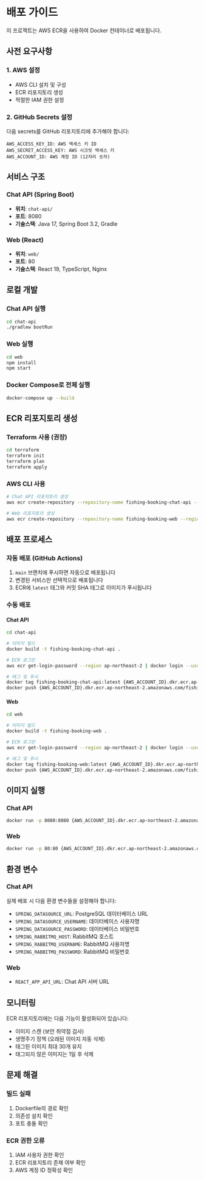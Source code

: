 # 배포 가이드

이 프로젝트는 AWS ECR을 사용하여 Docker 컨테이너로 배포됩니다.

## 사전 요구사항

### 1. AWS 설정

- AWS CLI 설치 및 구성
- ECR 리포지토리 생성
- 적절한 IAM 권한 설정

### 2. GitHub Secrets 설정

다음 secrets를 GitHub 리포지토리에 추가해야 합니다:

```
AWS_ACCESS_KEY_ID: AWS 액세스 키 ID
AWS_SECRET_ACCESS_KEY: AWS 시크릿 액세스 키
AWS_ACCOUNT_ID: AWS 계정 ID (12자리 숫자)
```

## 서비스 구조

### Chat API (Spring Boot)

- **위치**: `chat-api/`
- **포트**: 8080
- **기술스택**: Java 17, Spring Boot 3.2, Gradle

### Web (React)

- **위치**: `web/`
- **포트**: 80
- **기술스택**: React 19, TypeScript, Nginx

## 로컬 개발

### Chat API 실행

```bash
cd chat-api
./gradlew bootRun
```

### Web 실행

```bash
cd web
npm install
npm start
```

### Docker Compose로 전체 실행

```bash
docker-compose up --build
```

## ECR 리포지토리 생성

### Terraform 사용 (권장)

```bash
cd terraform
terraform init
terraform plan
terraform apply
```

### AWS CLI 사용

```bash
# Chat API 리포지토리 생성
aws ecr create-repository --repository-name fishing-booking-chat-api --region ap-northeast-2

# Web 리포지토리 생성
aws ecr create-repository --repository-name fishing-booking-web --region ap-northeast-2
```

## 배포 프로세스

### 자동 배포 (GitHub Actions)

1. `main` 브랜치에 푸시하면 자동으로 배포됩니다
2. 변경된 서비스만 선택적으로 배포됩니다
3. ECR에 `latest` 태그와 커밋 SHA 태그로 이미지가 푸시됩니다

### 수동 배포

#### Chat API

```bash
cd chat-api

# 이미지 빌드
docker build -t fishing-booking-chat-api .

# ECR 로그인
aws ecr get-login-password --region ap-northeast-2 | docker login --username AWS --password-stdin {AWS_ACCOUNT_ID}.dkr.ecr.ap-northeast-2.amazonaws.com

# 태그 및 푸시
docker tag fishing-booking-chat-api:latest {AWS_ACCOUNT_ID}.dkr.ecr.ap-northeast-2.amazonaws.com/fishing-booking-chat-api:latest
docker push {AWS_ACCOUNT_ID}.dkr.ecr.ap-northeast-2.amazonaws.com/fishing-booking-chat-api:latest
```

#### Web

```bash
cd web

# 이미지 빌드
docker build -t fishing-booking-web .

# ECR 로그인
aws ecr get-login-password --region ap-northeast-2 | docker login --username AWS --password-stdin {AWS_ACCOUNT_ID}.dkr.ecr.ap-northeast-2.amazonaws.com

# 태그 및 푸시
docker tag fishing-booking-web:latest {AWS_ACCOUNT_ID}.dkr.ecr.ap-northeast-2.amazonaws.com/fishing-booking-web:latest
docker push {AWS_ACCOUNT_ID}.dkr.ecr.ap-northeast-2.amazonaws.com/fishing-booking-web:latest
```

## 이미지 실행

### Chat API

```bash
docker run -p 8080:8080 {AWS_ACCOUNT_ID}.dkr.ecr.ap-northeast-2.amazonaws.com/fishing-booking-chat-api:latest
```

### Web

```bash
docker run -p 80:80 {AWS_ACCOUNT_ID}.dkr.ecr.ap-northeast-2.amazonaws.com/fishing-booking-web:latest
```

## 환경 변수

### Chat API

실제 배포 시 다음 환경 변수들을 설정해야 합니다:

- `SPRING_DATASOURCE_URL`: PostgreSQL 데이터베이스 URL
- `SPRING_DATASOURCE_USERNAME`: 데이터베이스 사용자명
- `SPRING_DATASOURCE_PASSWORD`: 데이터베이스 비밀번호
- `SPRING_RABBITMQ_HOST`: RabbitMQ 호스트
- `SPRING_RABBITMQ_USERNAME`: RabbitMQ 사용자명
- `SPRING_RABBITMQ_PASSWORD`: RabbitMQ 비밀번호

### Web

- `REACT_APP_API_URL`: Chat API 서버 URL

## 모니터링

ECR 리포지토리에는 다음 기능이 활성화되어 있습니다:

- 이미지 스캔 (보안 취약점 검사)
- 생명주기 정책 (오래된 이미지 자동 삭제)
- 태그된 이미지 최대 30개 유지
- 태그되지 않은 이미지는 1일 후 삭제

## 문제 해결

### 빌드 실패

1. Dockerfile의 경로 확인
2. 의존성 설치 확인
3. 포트 충돌 확인

### ECR 권한 오류

1. IAM 사용자 권한 확인
2. ECR 리포지토리 존재 여부 확인
3. AWS 계정 ID 정확성 확인
